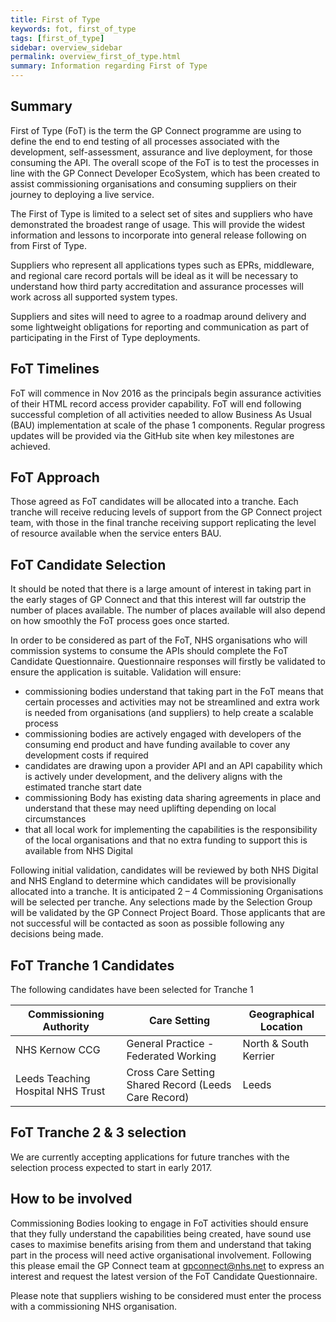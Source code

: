 ```yaml
---
title: First of Type
keywords: fot, first_of_type
tags: [first_of_type]
sidebar: overview_sidebar
permalink: overview_first_of_type.html
summary: Information regarding First of Type
---
```


## Summary ##

First of Type (FoT) is the term the GP Connect programme are using to define the end to end testing of all processes associated with the development, self-assessment, assurance and live deployment, for those consuming the API. The overall scope of the FoT is to test the processes in line with the GP Connect Developer EcoSystem, which has been created to assist commissioning organisations and consuming suppliers on their journey to deploying a live service. 

The First of Type is limited to a select set of sites and suppliers who have demonstrated the broadest range of usage. This will provide the widest information and lessons to incorporate into general release following on from First of Type.

Suppliers who represent all applications types such as EPRs, middleware, and regional care record portals will be ideal as it will be necessary to understand how third party accreditation and assurance processes will work across all supported system types.

Suppliers and sites will need to agree to a roadmap around delivery and some lightweight obligations for reporting and communication as part of participating in the First of Type deployments.

## FoT Timelines ##

FoT will commence in Nov 2016 as the principals begin assurance activities of their HTML record access provider capability. FoT will end following successful completion of all activities needed to allow Business As Usual (BAU) implementation at scale of the phase 1 components. Regular progress updates will be provided via the GitHub site when key milestones are achieved.

## FoT Approach ##

Those agreed as FoT candidates will be allocated into a tranche. Each tranche will receive reducing levels of support from the GP Connect project team, with those in the final tranche receiving support replicating the level of resource available when the service enters BAU.

## FoT Candidate Selection ##

It should be noted that there is a large amount of interest in taking part in the early stages of GP Connect and that this interest will far outstrip the number of places available. The number of places available will also depend on how smoothly the FoT process goes once started.

In order to be considered as part of the FoT, NHS organisations who will commission systems to consume the APIs should complete the FoT Candidate Questionnaire. Questionnaire responses will firstly be validated to ensure the application is suitable. Validation will ensure:

-	commissioning bodies understand that taking part in the FoT means that certain processes and activities may not be streamlined and extra work is needed from organisations (and suppliers) to help create a scalable process
-	commissioning bodies are actively engaged with developers of the consuming end product and have funding available to cover any development costs if required
-	candidates are drawing upon a provider API and an API capability which is actively under development, and the delivery aligns with the estimated tranche start date
-	commissioning Body has existing data sharing agreements in place and understand that these may need uplifting depending on local circumstances
-	that all local work for implementing the capabilities is the responsibility of the local organisations and that no extra funding to support this is available from NHS Digital

Following initial validation, candidates will be reviewed by both NHS Digital and NHS England to determine which candidates will be provisionally allocated into a tranche. It is anticipated 2 – 4 Commissioning Organisations will be selected per tranche. Any selections made by the Selection Group will be validated by the GP Connect Project Board. 
Those applicants that are not successful will be contacted as soon as possible following any decisions being made.

## FoT Tranche 1 Candidates ##

The following candidates have been selected for Tranche 1

|Commissioning Authority|Care Setting|Geographical Location|
|-----------------------|------------|---------------------|
|NHS Kernow CCG| General Practice - Federated Working| North & South Kerrier|
|Leeds Teaching Hospital NHS Trust| Cross Care Setting Shared Record (Leeds Care Record)|Leeds|

## FoT Tranche 2 & 3 selection ##

We are currently accepting applications for future tranches with the selection process expected to start in early 2017. 

## How to be involved ##

Commissioning Bodies looking to engage in FoT activities should ensure that they fully understand the capabilities being created, have sound use cases to maximise benefits arising from them and understand that taking part in the process will need active organisational involvement.  Following this please email the GP Connect team at gpconnect@nhs.net to express an interest and request the latest version of the FoT Candidate Questionnaire.

Please note that suppliers wishing to be considered must enter the process with a commissioning NHS organisation.


